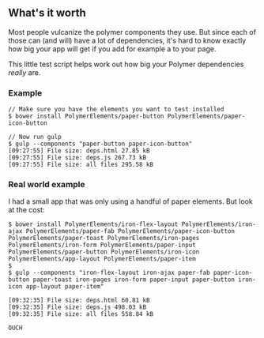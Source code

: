 ## What's it worth

Most people vulcanize the polymer components they use. But since each of those can (and will) have a lot of dependencies, it's hard to know exactly how big your app will get if you add for example a <paper-icon-button> to your page.

This little test script helps work out how big your Polymer dependencies *really* are.

### Example

```
// Make sure you have the elements you want to test installed
$ bower install PolymerElements/paper-button PolymerElements/paper-icon-button

// Now run gulp
$ gulp --components "paper-button paper-icon-button"
[09:27:55] File size: deps.html 27.85 kB
[09:27:55] File size: deps.js 267.73 kB
[09:27:55] File size: all files 295.58 kB
```

### Real world example

I had a small app that was only using a handful of paper elements. But look at the cost:
```
$ bower install PolymerElements/iron-flex-layout PolymerElements/iron-ajax PolymerElements/paper-fab PolymerElements/paper-icon-button PolymerElements/paper-toast PolymerElements/iron-pages PolymerElements/iron-form PolymerElements/paper-input PolymerElements/paper-button PolymerElements/iron-icon PolymerElements/app-layout PolymerElements/paper-item
$
$ gulp --components "iron-flex-layout iron-ajax paper-fab paper-icon-button paper-toast iron-pages iron-form paper-input paper-button iron-icon app-layout paper-item"

[09:32:35] File size: deps.html 60.81 kB
[09:32:35] File size: deps.js 498.03 kB
[09:32:35] File size: all files 558.84 kB

OUCH
```
